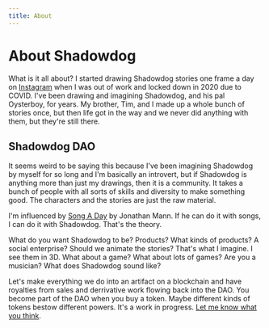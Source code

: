```yaml
---
title: About
---
```


# About Shadowdog

What is it all about? I started drawing Shadowdog stories one frame a day on [Instagram](https://www.instagram.com/5h4d0wd06/) when I was out of work and locked down in 2020 due to COVID. I've been drawing and imagining Shadowdog, and his pal Oysterboy, for years. My brother, Tim, and I made up a whole bunch of stories once, but then life got in the way and we never did anything with them, but they're still there.

## Shadowdog DAO

It seems weird to be saying this because I've been imagining Shadowdog by myself for so long and I'm basically an introvert, but if Shadowdog is anything more than just my drawings, then it is a community. It takes a bunch of people with all sorts of skills and diversity to make something good. The characters and the stories are just the raw material.

I'm influenced by [Song A Day](https://songaday.world/) by Jonathan Mann. If he can do it with songs, I can do it with Shadowdog. That's the theory.

What do you want Shadowdog to be? Products? What kinds of products? A social enterprise? Should we animate the stories? That's what I imagine. I see them in 3D. What about a game? What about lots of games? Are you a musician? What does Shadowdog sound like?

Let's make everything we do into an artifact on a blockchain and have royalties from sales and derrivative work flowing back into the DAO. You become part of the DAO when you buy a token. Maybe different kinds of tokens bestow different powers. It's a work in progress. [Let me know what you think](https://discord.gg/EzDTZUQq8T).
